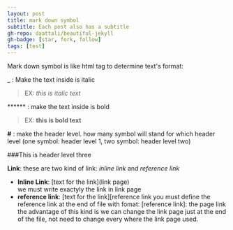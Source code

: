```yaml
---
layout: post
title: mark down symbol
subtitle: Each post also has a subtitle
gh-repo: daattali/beautiful-jekyll
gh-badge: [star, fork, follow]
tags: [test]
---
```


Mark down symbol is like html tag to determine text's format:

**_** : Make the text inside is italic
>EX: _this is italic text_
    
****** : make the text inside is bold
>EX: **this is bold text**
    
**#** : make the header level. how many symbol will stand for which header level (one symbol: header level 1, two symbol: header level two)

###This is header level three

**Link**: these are two kind of link: _inline link_ and _reference link_  
 * **Inline Link**: [text for the link](link page)  
    we must write exactyly the link in link page
 * **reference link**: [text for the link][reference link you must define the reference link at the end of file with fomat: [reference link]: the page link  
    the advantage of this kind is we can change the link page just at the end of the file, not need to change every where the link page used.
